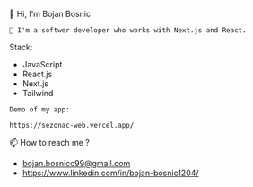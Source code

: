  👋 Hi, I'm Bojan Bosnic 
 
    🚀 I'm a softwer developer who works with Next.js and React.
   
   Stack:
   
   - JavaScript
   - React.js
   - Next.js
   - Tailwind

    Demo of my app:
   
    https://sezonac-web.vercel.app/
   
   
   
 📫 How to reach me ?
 
  - bojan.bosnicc99@gmail.com
  - https://www.linkedin.com/in/bojan-bosnic1204/ 
